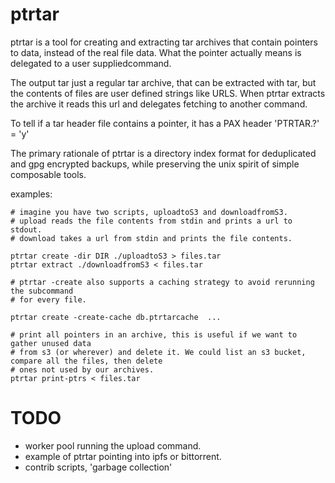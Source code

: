 # ptrtar

ptrtar is a tool for creating and extracting tar archives that 
contain pointers to data, instead of the real file data. What the pointer
actually means is delegated to a user suppliedcommand.

The output tar just a regular tar archive, that can be extracted with tar,
but the contents of files are user defined strings like URLS. When ptrtar
extracts the archive it reads this url and delegates fetching to another command.

To tell if a tar header file contains a pointer, it has a PAX header 'PTRTAR.?' = 'y'

The primary rationale of ptrtar is a directory index format for deduplicated and
gpg encrypted backups, while preserving the unix spirit of simple composable tools.

examples:

```
# imagine you have two scripts, uploadtoS3 and downloadfromS3.
# upload reads the file contents from stdin and prints a url to stdout.
# download takes a url from stdin and prints the file contents.

ptrtar create -dir DIR ./uploadtoS3 > files.tar
ptrtar extract ./downloadfromS3 < files.tar

# ptrtar -create also supports a caching strategy to avoid rerunning the subcommand
# for every file.

ptrtar create -create-cache db.ptrtarcache  ...

# print all pointers in an archive, this is useful if we want to gather unused data
# from s3 (or wherever) and delete it. We could list an s3 bucket, compare all the files, then delete
# ones not used by our archives.
ptrtar print-ptrs < files.tar
```



# TODO

- worker pool running the upload command.
- example of ptrtar pointing into ipfs or bittorrent.
- contrib scripts, 'garbage collection'
